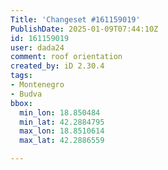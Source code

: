 ```yaml
---
Title: 'Changeset #161159019'
PublishDate: 2025-01-09T07:44:10Z
id: 161159019
user: dada24
comment: roof orientation
created_by: iD 2.30.4
tags:
- Montenegro
- Budva
bbox:
  min_lon: 18.850484
  min_lat: 42.2884795
  max_lon: 18.8510614
  max_lat: 42.2886559

---
```

